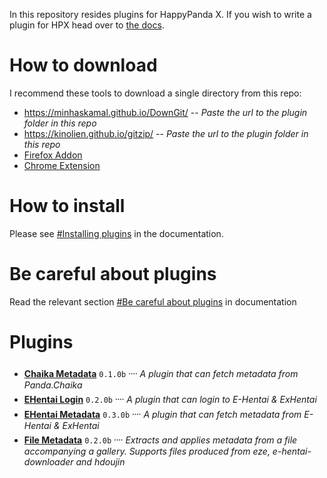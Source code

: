 
In this repository resides plugins for HappyPanda X. If you wish to write a plugin for HPX head over to
[the docs](https://happypandax.github.io/plugin.html#plugins).

# How to download

I recommend these tools to download a single directory from this repo:
- https://minhaskamal.github.io/DownGit/ -- *Paste the url to the plugin folder in this repo*
- https://kinolien.github.io/gitzip/ -- *Paste the url to the plugin folder in this repo*
- [Firefox Addon](https://addons.mozilla.org/en-US/firefox/addon/gitzip/)
- [Chrome Extension](https://chrome.google.com/webstore/detail/gitzip-for-github/ffabmkklhbepgcgfonabamgnfafbdlkn)

# How to install

Please see [#Installing plugins](https://happypandax.github.io/usage.html#installing-plugins) in the documentation.

# Be careful about plugins

Read the relevant section [#Be careful about plugins](https://happypandax.github.io/usage.html#be-careful-about-plugins) in documentation

# Plugins

- [**Chaika Metadata**](https://github.com/happypandax/plugins/tree/master/plugins/Chaika%20Metadata) `0.1.0b` ᠁ *A plugin that can fetch metadata from Panda.Chaika*
- [**EHentai Login**](https://github.com/happypandax/plugins/tree/master/plugins/EHentai%20Login) `0.2.0b` ᠁ *A plugin that can login to E-Hentai & ExHentai*
- [**EHentai Metadata**](https://github.com/happypandax/plugins/tree/master/plugins/EHentai%20Metadata) `0.3.0b` ᠁ *A plugin that can fetch metadata from E-Hentai & ExHentai*
- [**File Metadata**](https://github.com/happypandax/plugins/tree/master/plugins/File%20Metadata) `0.2.0b` ᠁ *Extracts and applies metadata from a file accompanying a gallery. Supports files produced from eze, e-hentai-downloader and hdoujin*

